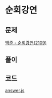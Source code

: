 # 순회강연
## 문제
[백준 - 순회강연(2109)](https://www.acmicpc.net/problem/2109)

## 풀이

## 코드
[answer.js](./answer.js)